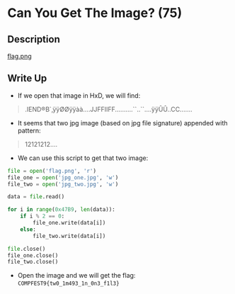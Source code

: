 Can You Get The Image? (75)
===========================

## Description

[flag.png](https://ctf-class.compfest.web.id/files/d8600c539f8e732f0f3d0d41aa6a51f1/flag.png)

## Write Up
- If we open that image in HxD, we will find:
> .IEND®B`‚ÿÿØØÿÿàà....JJFFIIFF..........\``..\``....ÿÿÛÛ..CC.......

- It seems that two jpg image (based on jpg file signature) appended with pattern:
> 12121212.... 

- We can use this script to get that two image:

```python
file = open('flag.png', 'r')
file_one = open('jpg_one.jpg', 'w')
file_two = open('jpg_two.jpg', 'w')

data = file.read()

for i in range(0x47B9, len(data)):
    if i % 2 == 0:
        file_one.write(data[i])
    else:
        file_two.write(data[i])

file.close()
file_one.close()
file_two.close()
```

- Open the image and we will get the flag: `COMPFEST9{tw0_1m493_1n_0n3_f1l3}`